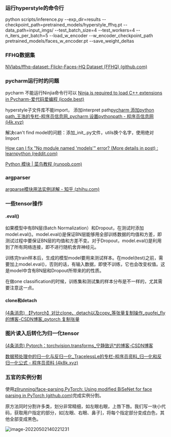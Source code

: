### 运行hyperstyle的命令行

python scripts/inference.py --exp_dir=results --checkpoint_path=pretrained_models/hyperstyle_ffhq.pt --data_path=input_imgs/ --test_batch_size=4 --test_workers=4 --n_iters_per_batch=5 --load_w_encoder --w_encoder_checkpoint_path pretrained_models/faces_w_encoder.pt --save_weight_deltas



### FFHQ数据集

[NVlabs/ffhq-dataset: Flickr-Faces-HQ Dataset (FFHQ) (github.com)](https://github.com/NVlabs/ffhq-dataset)



### pycharm运行时的问题

pycharm 不能运行Ninjia命令行可以 [Ninja is required to load C++ extensions in Pycharm-爱代码爱编程 (icode.best)](https://icode.best/i/69588545838995)

hyperstyle子文件库不能import， 添加interpret path[pycharm 添加python path_王浩的专栏-程序员信息网_pycharm 设置pythonpath - 程序员信息网 (i4k.xyz)](https://www.i4k.xyz/article/wh357589873/53204024)

解决can't find model的问题：添加_init_.py文件，utils换个名字，使用绝对Import

[How can I fix "No module named 'models'" error? (More details in post) : learnpython (reddit.com)](https://www.reddit.com/r/learnpython/comments/r53vnf/how_can_i_fix_no_module_named_models_error_more/)

[Python 模块 | 菜鸟教程 (runoob.com)](https://www.runoob.com/python/python-modules.html)

### argparser

[argparse模块用法实例详解 - 知乎 (zhihu.com)](https://zhuanlan.zhihu.com/p/56922793)

### 一些tensor操作

#### .eval()

如果模型中有BN层(Batch Normalization）和Dropout，在测试时添加model.eval()。model.eval()是保证BN层能够用全部训练数据的均值和方差，即测试过程中要保证BN层的均值和方差不变。对于Dropout，model.eval()是利用到了所有网络连接，即不进行随机舍弃神经元。

训练完train样本后，生成的模型model要用来测试样本。在model(test)之前，需要加上model.eval()，否则的话，有输入数据，即使不训练，它也会改变权值。这是model中含有BN层和Dropout所带来的的性质。

在做one classification的时候，训练集和测试集的样本分布是不一样的，尤其需要注意这一点。

#### clone和detach

[(4条消息) 【Pytorch】对比clone、detach以及copy_等张量复制操作_guofei_fly的博客-CSDN博客_pytorch 复制张量](https://blog.csdn.net/guofei_fly/article/details/104486708)



### 图片读入后转化为归一化tensor

[(4条消息) Pytorch：torchvision.transforms_宁静致远*的博客-CSDN博客](https://blog.csdn.net/weixin_40522801/article/details/106037353)

[数据预处理中的归一化与反归一化_TracelessLe的专栏-程序员资料_归一化和反归一化公式 - 程序员资料 (4k8k.xyz)](http://www.4k8k.xyz/article/TracelessLe/116021329)

### 五官的实例分割

使用[zllrunning/face-parsing.PyTorch: Using modified BiSeNet for face parsing in PyTorch (github.com)](https://github.com/zllrunning/face-parsing.PyTorch)完成实例分割。

原方法同时分割许多类，划分非常精细，如左眼右眼，上唇下唇。我们写一块小代码，获取用户指定的部分，如[左眼、右眼、鼻子]，将每个指定部分变成白色，其他全部变成黑色。

![image-20220502140221231](https://cdn.jsdelivr.net/gh/wangyuchi369/picbed/img/202205021404629.png)
